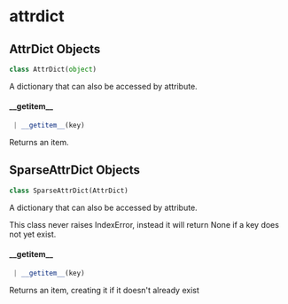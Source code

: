 <a name="attrdict"></a>

# attrdict

<a name="attrdict.AttrDict"></a>

## AttrDict Objects

```python
class AttrDict(object)
```

A dictionary that can also be accessed by attribute.

<a name="attrdict.AttrDict.__getitem__"></a>

#### \_\_getitem\_\_

```python
 | __getitem__(key)
```

Returns an item.

<a name="attrdict.SparseAttrDict"></a>

## SparseAttrDict Objects

```python
class SparseAttrDict(AttrDict)
```

A dictionary that can also be accessed by attribute.

This class never raises IndexError, instead it will return None if a
key does not yet exist.

<a name="attrdict.SparseAttrDict.__getitem__"></a>

#### \_\_getitem\_\_

```python
 | __getitem__(key)
```

Returns an item, creating it if it doesn't already exist

